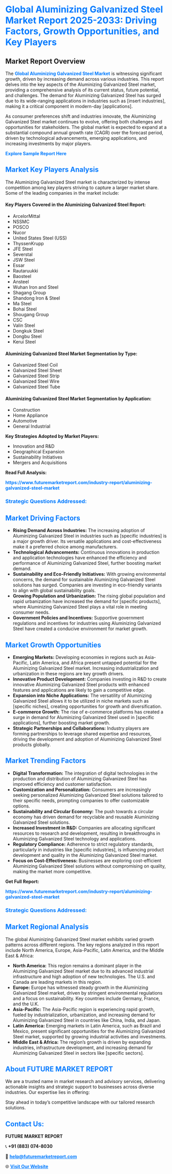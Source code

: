 <h1 style="color: #007BFF;">Global Aluminizing Galvanized Steel Market Report 2025-2033: Driving Factors, Growth Opportunities, and Key Players</h1>

<section id="overview">
<h2>Market Report Overview</h2>
<p>The <a href="https://www.futuremarketreport.com/industry-report/aluminizing-galvanized-steel-market" style="color: #007BFF; text-decoration: none;"><strong>Global Aluminizing Galvanized Steel Market</strong></a> is witnessing significant growth, driven by increasing demand across various industries. This report delves into the key aspects of the Aluminizing Galvanized Steel market, providing a comprehensive analysis of its current status, future potential, and challenges. The demand for Aluminizing Galvanized Steel has surged due to its wide-ranging applications in industries such as [insert industries], making it a critical component in modern-day [applications].</p>
<p>As consumer preferences shift and industries innovate, the Aluminizing Galvanized Steel market continues to evolve, offering both challenges and opportunities for stakeholders. The global market is expected to expand at a substantial compound annual growth rate (CAGR) over the forecast period, driven by technological advancements, emerging applications, and increasing investments by major players.</p>
</section>

<section id="overview">
<p><a href="https://www.futuremarketreport.com/request-sample/reportId=89757" style="color: #007BFF; text-decoration: none;"><strong>Explore Sample Report Here</strong></a></p>
</section>

<section id="key-players">
<h2 style="color: #007BFF;">Market Key Players Analysis</h2>
<p>The Aluminizing Galvanized Steel market is characterized by intense competition among key players striving to capture a larger market share. Some of the leading companies in the market include:</p>
<h4>Key Players Covered in the Aluminizing Galvanized Steel Report:</h4>
<ul><li>ArcelorMittal</li><li>NSSMC</li><li>POSCO</li><li>Nucor</li><li>United States Steel (USS)</li><li>ThyssenKrupp</li><li>JFE Steel</li><li>Severstal</li><li>JSW Steel</li><li>Essar</li><li>Rautaruukki</li><li>Baosteel</li><li>Ansteel</li><li>Wuhan Iron and Steel</li><li>Shagang Group</li><li>Shandong Iron &amp; Steel</li><li>Ma Steel</li><li>Bohai Steel</li><li>Shougang Group</li><li>CSC</li><li>Valin Steel</li><li>Dongkuk Steel</li><li>Dongbu Steel</li><li>Kerui Steel</li></ul>
<h4>Aluminizing Galvanized Steel Market Segmentation by Type:</h4>
<ul><li>Galvanized Steel Coil</li><li>Galvanized Steel Sheet</li><li>Galvanized Steel Strip</li><li>Galvanized Steel Wire</li><li>Galvanized Steel Tube</li></ul>

<h4>Aluminizing Galvanized Steel Market Segmentation by Application:</h4>
<ul><li>Construction</li><li>Home Appliance</li><li>Automotive</li><li>General Industrial</li></ul>
<p><strong>Key Strategies Adopted by Market Players:</strong></p>
<ul>
<li>Innovation and R&D</li>
<li>Geographical Expansion</li>
<li>Sustainability Initiatives</li>
<li>Mergers and Acquisitions</li>
</ul>
</section>

<section>
<p><strong>Read Full Analysis: </strong></p><a href="https://www.futuremarketreport.com/industry-report/aluminizing-galvanized-steel-market" style="color: #007BFF; text-decoration: none;"><strong>https://www.futuremarketreport.com/industry-report/aluminizing-galvanized-steel-market</strong></a>
<h3 style="color: #007BFF;">Strategic Questions Addressed:</h3>
</section>

<section id="driving-factors">
<h2 style="color: #007BFF;">Market Driving Factors</h2>
<ul>
<li><strong>Rising Demand Across Industries:</strong> The increasing adoption of Aluminizing Galvanized Steel in industries such as [specific industries] is a major growth driver. Its versatile applications and cost-effectiveness make it a preferred choice among manufacturers.</li>
<li><strong>Technological Advancements:</strong> Continuous innovations in production and application technologies have enhanced the efficiency and performance of Aluminizing Galvanized Steel, further boosting market demand.</li>
<li><strong>Sustainability and Eco-Friendly Initiatives:</strong> With growing environmental concerns, the demand for sustainable Aluminizing Galvanized Steel solutions has surged. Companies are investing in eco-friendly variants to align with global sustainability goals.</li>
<li><strong>Growing Population and Urbanization:</strong> The rising global population and rapid urbanization have increased the demand for [specific products], where Aluminizing Galvanized Steel plays a vital role in meeting consumer needs.</li>
<li><strong>Government Policies and Incentives:</strong> Supportive government regulations and incentives for industries using Aluminizing Galvanized Steel have created a conducive environment for market growth.</li>
</ul>
</section>

<section id="growth-opportunities">
<h2 style="color: #007BFF;">Market Growth Opportunities</h2>
<ul>
<li><strong>Emerging Markets:</strong> Developing economies in regions such as Asia-Pacific, Latin America, and Africa present untapped potential for the Aluminizing Galvanized Steel market. Increasing industrialization and urbanization in these regions are key growth drivers.</li>
<li><strong>Innovative Product Development:</strong> Companies investing in R&D to create innovative Aluminizing Galvanized Steel products with enhanced features and applications are likely to gain a competitive edge.</li>
<li><strong>Expansion into Niche Applications:</strong> The versatility of Aluminizing Galvanized Steel allows it to be utilized in niche markets such as [specific niches], creating opportunities for growth and diversification.</li>
<li><strong>E-commerce Growth:</strong> The rise of e-commerce platforms has created a surge in demand for Aluminizing Galvanized Steel used in [specific applications], further boosting market growth.</li>
<li><strong>Strategic Partnerships and Collaborations:</strong> Industry players are forming partnerships to leverage shared expertise and resources, driving the development and adoption of Aluminizing Galvanized Steel products globally.</li>
</ul>
</section>

<section id="trending-factors">
<h2 style="color: #007BFF;">Market Trending Factors</h2>
<ul>
<li><strong>Digital Transformation:</strong> The integration of digital technologies in the production and distribution of Aluminizing Galvanized Steel has improved efficiency and customer satisfaction.</li>
<li><strong>Customization and Personalization:</strong> Consumers are increasingly seeking personalized Aluminizing Galvanized Steel solutions tailored to their specific needs, prompting companies to offer customizable options.</li>
<li><strong>Sustainability and Circular Economy:</strong> The push towards a circular economy has driven demand for recyclable and reusable Aluminizing Galvanized Steel solutions.</li>
<li><strong>Increased Investment in R&D:</strong> Companies are allocating significant resources to research and development, resulting in breakthroughs in Aluminizing Galvanized Steel technology and applications.</li>
<li><strong>Regulatory Compliance:</strong> Adherence to strict regulatory standards, particularly in industries like [specific industries], is influencing product development and quality in the Aluminizing Galvanized Steel market.</li>
<li><strong>Focus on Cost-Effectiveness:</strong> Businesses are exploring cost-efficient Aluminizing Galvanized Steel solutions without compromising on quality, making the market more competitive.</li>
</ul>
</section>

<section>
<p><strong>Get Full Report: </strong></p><a href="https://www.futuremarketreport.com/industry-report/aluminizing-galvanized-steel-market" style="color: #007BFF; text-decoration: none;"><strong>https://www.futuremarketreport.com/industry-report/aluminizing-galvanized-steel-market</strong></a>
<h3 style="color: #007BFF;">Strategic Questions Addressed:</h3>
</section>


<section id="regional-analysis">
<h2 style="color: #007BFF;">Market Regional Analysis</h2>
<p>The global Aluminizing Galvanized Steel market exhibits varied growth patterns across different regions. The key regions analyzed in this report include North America, Europe, Asia-Pacific, Latin America, and the Middle East & Africa:</p>
<ul>
<li><strong>North America:</strong> This region remains a dominant player in the Aluminizing Galvanized Steel market due to its advanced industrial infrastructure and high adoption of new technologies. The U.S. and Canada are leading markets in this region.</li>
<li><strong>Europe:</strong> Europe has witnessed steady growth in the Aluminizing Galvanized Steel market, driven by stringent environmental regulations and a focus on sustainability. Key countries include Germany, France, and the U.K.</li>
<li><strong>Asia-Pacific:</strong> The Asia-Pacific region is experiencing rapid growth, fueled by industrialization, urbanization, and increasing demand for Aluminizing Galvanized Steel in countries like China, India, and Japan.</li>
<li><strong>Latin America:</strong> Emerging markets in Latin America, such as Brazil and Mexico, present significant opportunities for the Aluminizing Galvanized Steel market, supported by growing industrial activities and investments.</li>
<li><strong>Middle East & Africa:</strong> The region’s growth is driven by expanding industries, infrastructure development, and increasing demand for Aluminizing Galvanized Steel in sectors like [specific sectors].</li>
</ul>
</section>

<footer>
<h2 style="color: #007BFF;">About FUTURE MARKET REPORT</h2>
<p>We are a trusted name in market research and advisory services, delivering actionable insights and strategic support to businesses across diverse industries. Our expertise lies in offering:</p>

<p>Stay ahead in today’s competitive landscape with our tailored research solutions.</p>

<h2 style="color: #007BFF;">Contact Us:</h2>
<p><strong>FUTURE MARKET REPORT</strong></p>
<p>📞 <strong>+91 (883) 074-8030</strong></p>
<p>📧 <strong><a href="mailto:help@futuremarketreport.com" style="color: #007BFF;">help@futuremarketreport.com</a></strong></p>
<p>🌐 <strong><a href="https://www.futuremarketreport.com/" style="color: #007BFF;">Visit Our Website</a></strong></p>
</footer>